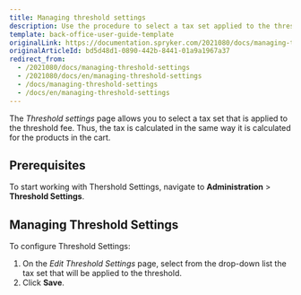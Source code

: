 ```yaml
---
title: Managing threshold settings
description: Use the procedure to select a tax set applied to the threshold fee in the Back Office.
template: back-office-user-guide-template
originalLink: https://documentation.spryker.com/2021080/docs/managing-threshold-settings
originalArticleId: bd5d48d1-0890-442b-8441-01a9a1967a37
redirect_from:
  - /2021080/docs/managing-threshold-settings
  - /2021080/docs/en/managing-threshold-settings
  - /docs/managing-threshold-settings
  - /docs/en/managing-threshold-settings
---
```


The *Threshold settings* page allows you to select a tax set that is applied to the threshold fee. Thus, the tax is calculated in the same way it is calculated for the products in the cart.

## Prerequisites

To start working with Thershold Settings, navigate to **Administration** > **Threshold Settings**.

## Managing Threshold Settings

To configure Threshold Settings:
1. On the *Edit Threshold Settings* page, select from the drop-down list the tax set that will be applied to the threshold.
2. Click **Save**.

